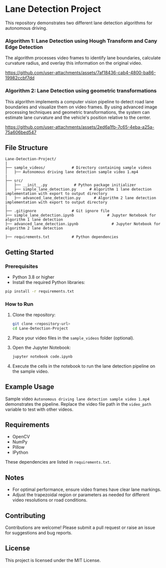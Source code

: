 # Lane Detection Project

This repository demonstrates two different lane detection algorithms for autonomous driving. 

### Algorithm 1: Lane Detection using Hough Transform and Cany Edge Detection
The algorithm processes video frames to identify lane boundaries, calculate curvature radius, and overlay this information on the original video.


https://github.com/user-attachments/assets/7af18436-cab4-4800-ba86-19982ccbf7dd


### Algorithm 2: Lane Detection using geometric transformations
This algorithm implements a computer vision pipeline to detect road lane boundaries and visualize them on video frames. By using advanced image processing techniques and geometric transformations, the system can estimate lane curvature and the vehicle's position relative to the center.


https://github.com/user-attachments/assets/2ed6a1fb-7c65-4eba-a25a-75a606bed547


## File Structure
```
Lane-Detection-Project/
|
├── sample_videos/            # Directory containing sample videos
│   ├── Autonomous driving lane detection sample video 1.mp4
|
├── src/
│   ├── __init__.py            # Python package initializer
│   ├── simple_lane_detection.py      # Algorithm 1 lane detection implementation with export to output directory
│   ├── advanced_lane_detection.py      # Algorithm 2 lane detection implementation with export to output directory
│
├── .gitignore                # Git ignore file
├── simple_lane_detection.ipynb               # Jupyter Notebook for algorithm 1 lane detection
├── advanced_lane_detection.ipynb               # Jupyter Notebook for algorithm 2 lane detection

├── requirements.txt          # Python dependencies
```

## Getting Started

### Prerequisites
- Python 3.8 or higher
- Install the required Python libraries:

```bash
pip install -r requirements.txt
```

### How to Run

1. Clone the repository:
   ```bash
   git clone <repository-url>
   cd Lane-Detection-Project
   ```

2. Place your video files in the `sample_videos` folder (optional).

3. Open the Jupyter Notebook:
   ```bash
   jupyter notebook code.ipynb
   ```

4. Execute the cells in the notebook to run the lane detection pipeline on the sample video.

## Example Usage
Sample video `Autonomous driving lane detection sample video 1.mp4` demonstrates the pipeline. Replace the video file path in the `video_path` variable to test with other videos.

## Requirements
- OpenCV
- NumPy
- Pillow
- IPython

These dependencies are listed in `requirements.txt`.

## Notes
- For optimal performance, ensure video frames have clear lane markings.
- Adjust the trapezoidal region or parameters as needed for different video resolutions or road conditions.

## Contributing
Contributions are welcome! Please submit a pull request or raise an issue for suggestions and bug reports.

## License
This project is licensed under the MIT License.
